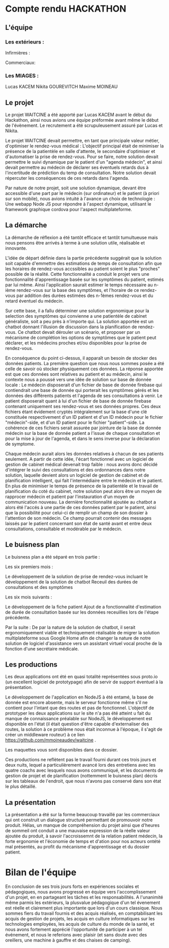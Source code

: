 # Compte rendu HACKATHON

## L'équipe

### Les extérieurs : 
Infirmières :

Commerciaux:

### Les MIAGES :
Lucas KACEM
Nikita GOUREVITCH
Maxime MOINEAU

## Le projet

Le projet WAITCINE a été apporté par Lucas KACEM avant le début du Hackathon, ainsi nous avions une équipe préformée avant même le début de l'évènement. Le recrutement a été scrupuleusement assuré par Lucas et Nikita.

Le projet WAITCINE devait permettre, en tant que principale valeur métier, d'optimiser le rendez-vous médical : L'objectif principal était de minimiser la présence de la patientèle en salle d'attente, le secondaire d'optimiser et d'automatiser la prise de rendez-vous.
Pour se faire, notre solution devait permettre le suivi dynamique par le patient d'un "agenda médecin", et ainsi devait permettre au médecin de déclarer ses éventuels retards dus à l'incertitude de prédiction du temp de consultation. Notre solution devait répercuter les conséquences de ces retards dans l'agenda.

Par nature de notre projet, soit une solution dynamique, devant être accessible d'une part par le médecin (sur ordinateur) et le patient (à priori sur son mobile), nous avions intuité à l'avance un choix de technologie : Une webapp Node JS pour répondre à l'aspect dynamique, utilisant le framework graphique cordova pour l'aspect multiplateforme. 

## La démarche

La démarche de réflexion a été tantôt efficace et tantôt tumultueuse mais nous pensons être arrivés à terme à une solution utile, réalisable et innovante.

L'idée de départ définie dans la partie précédente suggérait que la solution soit capable d'emmettre des estimations de temps de consultation afin que les horaires de rendez-vous accssibles au patient soient le plus "proches" possible de la réalité.
Cette fonctionnalité a conduit le projet vers une fonctionnalité d'apprentissage basée sur les symptômes du patient, estimés par lui même. Ainsi l'application saurait estimer le temps nécessaire au n-ième rendez-vous sur la base des symptômes, et l'horaire de ce rendez-vous par addition des durées estimées des n-1èmes rendez-vous et du retard éventuel du médecin.

Sur cette base, il a fallu déterminer une solution ergonomique pour la selection des symptômes qui convienne a une patientèle de cabinet généraliste, soit a peu près à n'importe qui. La solution apportée est un chatbot donnant l'illusion de discussion dans la planification de rendez-vous. Ce chatbot devait dérouler un scénario, et proposer par un mécanisme de complétion les options de symptômes que le patient peut déclarer, et les médecins proches et/ou disponibles pour la prise de rendez-vous.

En conséquence du point ci-dessus, il apparaît un besoin de stocker des données patients. La première question que nous nous sommes posée a été celle de savoir où stocker physiquement ces données.
La réponse apportée est que ces données sont relatives au patient et au médecin, ainsi le contexte nous a poussé vers une idée de solution sur base de donnée locale : Le médecin disposerait d'un fichier de base de donnée firebase qui contiendrait une base de donnée qui porterait les symptômes gérés et les données des différents patients et l'agenda de ses consultations à venir. Le patient disposerait quant à lui  d'un fichier de base de donnée firebase contenant uniquement ses rendez-vous et ses données propres. Ces deux fichiers étant évidement cryptés intégralement sur la base d'une clé constituée respectivement d'un ID patient et d'un ID médecin pour le fichier "médecin"-side, et d'un ID patient pour le fichier "patient"-side.
La cohérence de ces fichiers serait assurée par jointure de la base de donnée médecin sur la base de donnée patient a l'issue de chaque consultation et pour la mise à jour de l'agenda, et dans le sens inverse pour la déclaration de symptome.

Chaque médecin aurait alors les données relatives à chacun de ses patients seulement. A partir de cette idée, l'écart fonctionnel avec un logiciel de gestion de cabinet médical devenait trop faible : nous avons donc décidé d'intégrer le suivi des consultations et des ordonnances dans notre solution, laquelle devient alors un logiciel de gestion de cabinet et de planification intelligent, qui fait l'intermédiaire entre le médecin et le patient. En plus de minimiser le temps de présence de la patientèle et le travail de planification du coté du cabinet, notre solution peut alors être un moyen de rapprocer médecin et patient par l'instauration d'un moyen de communication nouveau.
La dernière fonctionnalité ajoutée au chatbot a alors été l'accés à une partie de ces données patient par le patient, ainsi que la possibilité pour celui-ci de remplir un champ de son dossier à l'attention de son médecin. Ce champ pourrait contenir des messages laissés par le patient concernant son état de santé avant et entre deux consultations, consultable et modérable par le médecin.

## Le buisness plan

Le buisness plan a été séparé en trois partie :

Les six premiers mois :

Le développement de la solution de prise de rendez-vous incluant le développement de la solution de chatbot
Receuil des durées de consultations et des symptômes

Les six mois suivants :

Le développement de la fiche patient
Ajout de a fonctionnalité d'estimation de durée de consultation basée sur les données receuillies lors de l'étape précédente.

Par la suite :
De par la nature de la solution de chatbot, il serait ergonomiquement viable et techniquement réalisable de migrer la solution multiplateforme sous Google Home afin de changer la nature de notre solution de logiciel d'assistance vers un assistant virtuel vocal proche de la fonction d'une secrétaire médicale. 

## Les productions 

Les deux applications ont été en quasi totalité représentées sous proto.io (un excellent logiciel de prototypage) afin de servir de support éventuel à la présentation.

Le développement de l'application en NodeJS à été entamé, la base de donnée est encore absente, mais le serveur fonctionne même s'il ne contient pour l'intant que des routes et pas de fonctionnel. L'objectif de prototyper les deux applications sur le site n'a pas été atteint u fait du manque de connaissance préalable sur NodeJS, le développement est disponible en l'état (il était question d'être capable d'externaliser des routes, la solution à ce problème nous était inconnue à l'époque, il s'agit de créer un middleware routeur) à ce lien https://github.com/mmoineaudev/waitcine .

Les maquettes vous sont disponibles dans ce dossier.

Ces productions ne reflètent pas le travail fourni durant ces trois jours et deux nuits, lequel a particulièrement avancé lors des entretiens avec les quatre coachs avec lesquels nous avons communiqué, et les documents de gestion de projet et de planification (nottemment le buisness plan) décris sur les tableaux de l'endroit, que nous n'avons pas conservé dans son état le plus détaillé.  

## La présentation

La présentation a été sur la forme beaucoup travaillé par les commerciaux qui ont construit un dialogue structuré permettant de promouvoir notre produit. Hélas, un manque de compréhension du projet ainsi que d'heures de sommeil ont conduit a une mauvaise expression de la réelle valeur ajoutée du produit, à savoir l'accroissemnt de la relation patient médecin, la forte ergonomie et l'économie de temps et d'ation pour nos acteurs ontété mal présentés, au profit du mécanisme d'apprentissage et du dossier patient. 

# Bilan de l'équipe 

En conclusion de ses trois jours forts en expériences sociales et pédagogiques, nous avons progressé en équipe vers l'accomplissement d'un projet, en en partageant les tâches et les responsabilités. A l'unanimité même parmis les extérieurs, la plusvalue pédagogique d'un tel évenement est réelle et clairement plus importante que lors d'un cours classique.
Nous sommes fiers du travail fournis et des acquis réalisés, en comptabilisant les acquis de gestion de projets, les acquis en culture informatiques sur les technologies employées, les acquis de culture du monde de la santé, et nous avons fortement apprécié l'opportunité de participer à un tel événement, et nous le referions avec plaisir (et sans doute avec des oreillers, une machine à gauffre et des chaises de camping). 
